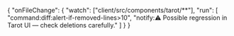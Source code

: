 {
  "onFileChange": {
    "watch": ["client/src/components/tarot/**"],
    "run": [
      "command:diff:alert-if-removed-lines>10",
      "notify:⚠️ Possible regression in Tarot UI — check deletions carefully."
    ]
  }
}
